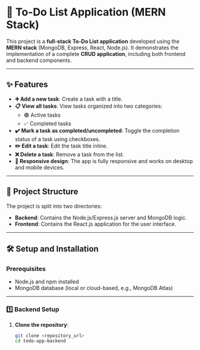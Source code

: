 # 📝 To-Do List Application (MERN Stack)

This project is a **full-stack To-Do List application** developed using the **MERN stack** (MongoDB, Express, React, Node.js). It demonstrates the implementation of a complete **CRUD application**, including both frontend and backend components.

---

## ✨ Features

- **➕ Add a new task**: Create a task with a title.
- **📋 View all tasks**: View tasks organized into two categories:
  - 🟢 Active tasks
  - ✅ Completed tasks
- **✔️ Mark a task as completed/uncompleted**: Toggle the completion status of a task using checkboxes.
- **✏️ Edit a task**: Edit the task title inline.
- **❌ Delete a task**: Remove a task from the list.
- **📱 Responsive design**: The app is fully responsive and works on desktop and mobile devices.

---

## 📂 Project Structure

The project is split into two directories:

- **Backend**: Contains the Node.js/Express.js server and MongoDB logic.
- **Frontend**: Contains the React.js application for the user interface.

---

## 🛠️ Setup and Installation

### Prerequisites

- Node.js and npm installed
- MongoDB database (local or cloud-based, e.g., MongoDB Atlas)

---

### 1️⃣ Backend Setup

1. **Clone the repository**:
   ```bash
   git clone <repository_url>
   cd todo-app-backend

